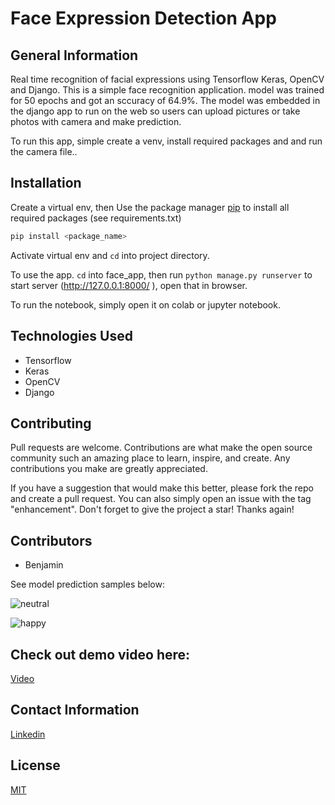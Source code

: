 # Face Expression Detection App


## General Information
Real time recognition of facial expressions using Tensorflow Keras, OpenCV and Django. 
This is a simple face recognition application.
model was trained for 50 epochs and got an sccuracy of 64.9%.
The model was embedded in the django app to run on the web so users can upload pictures or take photos with camera and make prediction.

To run this app, simple create a venv, install required packages and and run the camera file..


## Installation
Create a virtual env, then
Use the package manager [pip](https://pip.pypa.io/en/stable/) to install all required packages (see requirements.txt)

```bash
pip install <package_name>
```

Activate virtual env and `cd` into project directory.

To use the app. `cd` into face_app, then run `python manage.py runserver` to start server (http://127.0.0.1:8000/
), open that in browser.

To run the notebook, simply open it on colab or jupyter notebook.


## Technologies Used
- Tensorflow
- Keras
- OpenCV
- Django

## Contributing
Pull requests are welcome. Contributions are what make the open source community such an amazing place to learn, inspire, and create. Any contributions you make are greatly appreciated.

If you have a suggestion that would make this better, please fork the repo and create a pull request.
You can also simply open an issue with the tag "enhancement". Don't forget to give the project a star! Thanks again!

## Contributors
- Benjamin

See model prediction samples below:

![neutral](https://user-images.githubusercontent.com/32393357/157032517-f92cc202-ad34-4a82-8e71-f496f55cfb07.png)

![happy](https://user-images.githubusercontent.com/32393357/157031643-c4f35a60-6b99-444f-8e63-eaff7786f8b1.png)

## Check out demo video here:
[Video](https://github.com/benjaminogbonna/face_expression_detection/blob/master/sample_predictions/myface.mp4)

## Contact Information
[Linkedin](https://www.linkedin.com/in/onyedikachi-benjamin-ogbonna-218404177/)


## License
[MIT](https://choosealicense.com/licenses/mit/)
